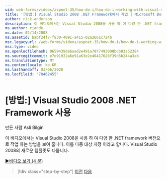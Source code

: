 ```yaml
---
uid: web-forms/videos/aspnet-35/how-do-i/how-do-i-working-with-visual-studio-2008-net-framework
title: '[방법:] Visual Studio 2008 .NET Framework에서 작업 | Microsoft Docs'
author: rick-anderson
description: 이 비디오에서는 Visual Studio 2008을 사용 하 여 다양 한 .NET framework 버전으로 작업 하는 방법을 보여 줍니다. 이를 다중 대상 지정 이라고 합니다. 또 ...
ms.author: riande
ms.date: 02/14/2008
ms.assetid: babf24f7-f830-4091-a415-02a2661c724b
msc.legacyurl: /web-forms/videos/aspnet-35/how-do-i/how-do-i-working-with-visual-studio-2008-net-framework
msc.type: video
ms.openlocfilehash: 0659439de6aad2e491a7077493090bdb03a52384
ms.sourcegitcommit: e7e91932a6e91a63e2e46417626f39d6b244a3ab
ms.translationtype: MT
ms.contentlocale: ko-KR
ms.lasthandoff: 03/06/2020
ms.locfileid: "78462455"
---
```

# <a name="how-do-i-working-with-visual-studio-2008-net-framework"></a>[방법:] Visual Studio 2008 .NET Framework 사용

만든 사람 Asli Bilgin

이 비디오에서는 Visual Studio 2008을 사용 하 여 다양 한 .NET framework 버전으로 작업 하는 방법을 보여 줍니다. 이를 다중 대상 지정 이라고 합니다. Visual Studio 2008의 새로운 템플릿도 다룹니다.

[&#9654;비디오 보기 (4 분)](https://channel9.msdn.com/Blogs/ASP-NET-Site-Videos/how-do-i-working-with-visual-studio-2008-net-framework)

> [!div class="step-by-step"]
> [이전](how-do-i-cascading-style-sheets-in-visual-studio-2008.md)
> [다음](how-do-i-adding-elements-to-a-css-file-and-create-new-css-on-the-fly.md)
